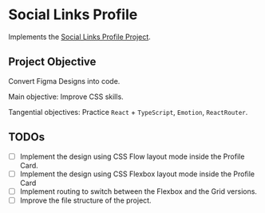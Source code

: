 # Social Links Profile

Implements the [Social Links Profile Project](https://www.frontendmentor.io/challenges/social-links-profile-UG32l9m6dQ).

## Project Objective

Convert Figma Designs into code.

Main objective: Improve CSS skills.

Tangential objectives: Practice `React` + `TypeScript`, `Emotion`, `ReactRouter`.

## TODOs

- [ ] Implement the design using CSS Flow layout mode inside the Profile Card.
- [ ] Implement the design using CSS Flexbox layout mode inside the Profile Card
- [ ] Implement routing to switch between the Flexbox and the Grid versions.
- [ ] Improve the file structure of the project.
